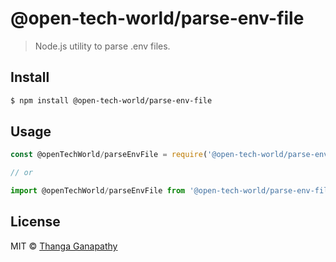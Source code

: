 # @open-tech-world/parse-env-file

> Node.js utility to parse .env files.

## Install

```bash
$ npm install @open-tech-world/parse-env-file
```

## Usage

```js
const @openTechWorld/parseEnvFile = require('@open-tech-world/parse-env-file')

// or

import @openTechWorld/parseEnvFile from '@open-tech-world/parse-env-file'
```

## License

MIT © [Thanga Ganapathy](https://github.com/ganapathy888)
